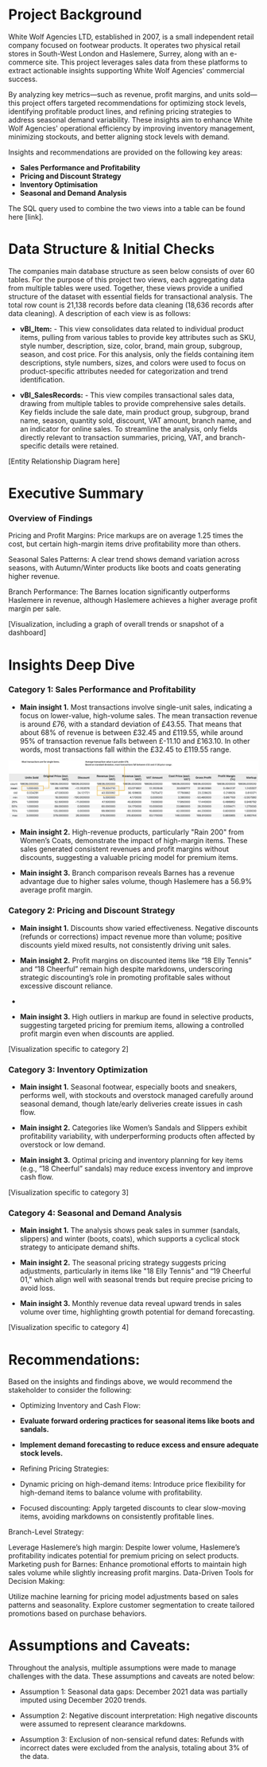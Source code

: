 # Project Background
White Wolf Agencies LTD, established in 2007, is a small independent retail company focused on footwear products. It operates two physical retail stores in South-West London and Haslemere, Surrey, along with an e-commerce site. This project leverages sales data from these platforms to extract actionable insights supporting White Wolf Agencies' commercial success.

By analyzing key metrics—such as revenue, profit margins, and units sold—this project offers targeted recommendations for optimizing stock levels, identifying profitable product lines, and refining pricing strategies to address seasonal demand variability. These insights aim to enhance White Wolf Agencies' operational efficiency by improving inventory management, minimizing stockouts, and better aligning stock levels with demand.

Insights and recommendations are provided on the following key areas:

- **Sales Performance and Profitability** 
- **Pricing and Discount Strategy** 
- **Inventory Optimisation** 
- **Seasonal and Demand Analysis** 

The SQL query used to combine the two views into a table can be found here [link].


# Data Structure & Initial Checks

The companies main database structure as seen below consists of over 60 tables. For the purpose of this project two views, each aggregating data from multiple tables were used. Together, these views provide a unified structure of the dataset with essential fields for transactional analysis. The total row count is 21,138 records before data cleaning (18,636 records after data cleaning). A description of each view is as follows:

- **vBI_Item:** - This view consolidates data related to individual product items, pulling from various tables to provide key attributes such as SKU, style number, description, size, color, brand, main group, subgroup, season, and cost price.
For this analysis, only the fields containing item descriptions, style numbers, sizes, and colors were used to focus on product-specific attributes needed for categorization and trend identification.

- **vBI_SalesRecords:** - This view compiles transactional sales data, drawing from multiple tables to provide comprehensive sales details. Key fields include the sale date, main product group, subgroup, brand name, season, quantity sold, discount, VAT amount, branch name, and an indicator for online sales.
To streamline the analysis, only fields directly relevant to transaction summaries, pricing, VAT, and branch-specific details were retained.

[Entity Relationship Diagram here]



# Executive Summary

### Overview of Findings

Pricing and Profit Margins: Price markups are on average 1.25 times the cost, but certain high-margin items drive profitability more than others.

Seasonal Sales Patterns: A clear trend shows demand variation across seasons, with Autumn/Winter products like boots and coats generating higher revenue.

Branch Performance: The Barnes location significantly outperforms Haslemere in revenue, although Haslemere achieves a higher average profit margin per sale.

[Visualization, including a graph of overall trends or snapshot of a dashboard]



# Insights Deep Dive
### Category 1: Sales Performance and Profitability

* **Main insight 1.** Most transactions involve single-unit sales, indicating a focus on lower-value, high-volume sales. The mean transaction revenue is around £76, with a standard deviation of £43.55. That means that about 68% of revenue is between £32.45 and £119.55, while around 95% of transaction revenue falls between £-11.10 and £163.10. In other words, most transactions fall within the £32.45 to £119.55 range.

![Description of Image](./transactions.png)
  
* **Main insight 2.** High-revenue products, particularly "Rain 200" from Women’s Coats, demonstrate the impact of high-margin items. These sales generated consistent revenues and profit margins without discounts, suggesting a valuable pricing model for premium items.
  
* **Main insight 3.** Branch comparison reveals Barnes has a revenue advantage due to higher sales volume, though Haslemere has a 56.9% average profit margin.


  



### Category 2: Pricing and Discount Strategy

* **Main insight 1.** Discounts show varied effectiveness. Negative discounts (refunds or corrections) impact revenue more than volume; positive discounts yield mixed results, not consistently driving unit sales.
  
* **Main insight 2.** Profit margins on discounted items like “18 Elly Tennis” and “18 Cheerful” remain high despite markdowns, underscoring strategic discounting’s role in promoting profitable sales without excessive discount reliance.
* 
* **Main insight 3.** High outliers in markup are found in selective products, suggesting targeted pricing for premium items, allowing a controlled profit margin even when discounts are applied.

[Visualization specific to category 2]


### Category 3: Inventory Optimization

* **Main insight 1.** Seasonal footwear, especially boots and sneakers, performs well, with stockouts and overstock managed carefully around seasonal demand, though late/early deliveries create issues in cash flow.
  
* **Main insight 2.** Categories like Women’s Sandals and Slippers exhibit profitability variability, with underperforming products often affected by overstock or low demand.
  
* **Main insight 3.** Optimal pricing and inventory planning for key items (e.g., “18 Cheerful” sandals) may reduce excess inventory and improve cash flow.

[Visualization specific to category 3]


### Category 4: Seasonal and Demand Analysis

* **Main insight 1.** The analysis shows peak sales in summer (sandals, slippers) and winter (boots, coats), which supports a cyclical stock strategy to anticipate demand shifts.
  
* **Main insight 2.** The seasonal pricing strategy suggests pricing adjustments, particularly in items like "18 Elly Tennis” and “19 Cheerful 01," which align well with seasonal trends but require precise pricing to avoid loss.
  
* **Main insight 3.** Monthly revenue data reveal upward trends in sales volume over time, highlighting growth potential for demand forecasting.

[Visualization specific to category 4]


# Recommendations:

Based on the insights and findings above, we would recommend the stakeholder to consider the following: 

* Optimizing Inventory and Cash Flow:
* **Evaluate forward ordering practices for seasonal items like boots and sandals.**
* **Implement demand forecasting to reduce excess and ensure adequate stock levels.**
  
* Refining Pricing Strategies:
* Dynamic pricing on high-demand items: Introduce price flexibility for high-demand items to balance volume with profitability.
* Focused discounting: Apply targeted discounts to clear slow-moving items, avoiding markdowns on consistently profitable lines.
  
Branch-Level Strategy:

Leverage Haslemere’s high margin: Despite lower volume, Haslemere’s profitability indicates potential for premium pricing on select products.
Marketing push for Barnes: Enhance promotional efforts to maintain high sales volume while slightly increasing profit margins.
Data-Driven Tools for Decision Making:

Utilize machine learning for pricing model adjustments based on sales patterns and seasonality.
Explore customer segmentation to create tailored promotions based on purchase behaviors.
  


# Assumptions and Caveats:

Throughout the analysis, multiple assumptions were made to manage challenges with the data. These assumptions and caveats are noted below:

* Assumption 1: Seasonal data gaps: December 2021 data was partially imputed using December 2020 trends.
  
* Assumption 2: Negative discount interpretation: High negative discounts were assumed to represent clearance markdowns.
  
* Assumption 3: Exclusion of non-sensical refund dates: Refunds with incorrect dates were excluded from the analysis, totaling about 3% of the data.

